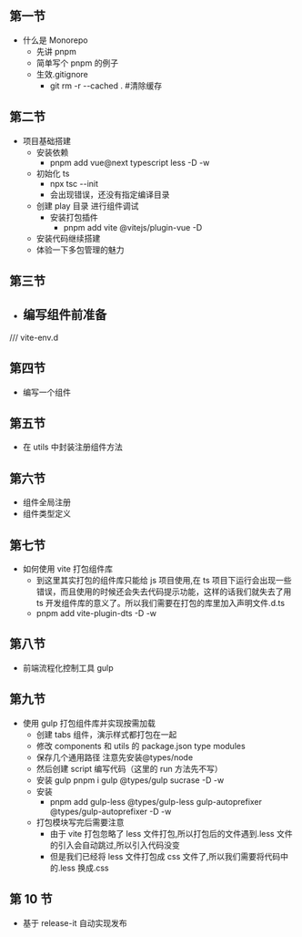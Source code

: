 ## 第一节

- 什么是 Monorepo
  - 先讲 pnpm
  - 简单写个 pnpm 的例子
  - 生效.gitignore
    - git rm -r --cached . #清除缓存

## 第二节

- 项目基础搭建
  - 安装依赖
    - pnpm add vue@next typescript less -D -w
  - 初始化 ts
    - npx tsc --init
    - 会出现错误，还没有指定编译目录
  - 创建 play 目录 进行组件调试
    - 安装打包插件
      - pnpm add vite @vitejs/plugin-vue -D
  - 安装代码继续搭建
  - 体验一下多包管理的魅力

## 第三节

- ## 编写组件前准备

/// <reference types="vite/client" />
vite-env.d

## 第四节

- 编写一个组件

## 第五节

- 在 utils 中封装注册组件方法

## 第六节

- 组件全局注册
- 组件类型定义

## 第七节

- 如何使用 vite 打包组件库
  - 到这里其实打包的组件库只能给 js 项目使用,在 ts 项目下运行会出现一些错误，而且使用的时候还会失去代码提示功能，这样的话我们就失去了用 ts 开发组件库的意义了。所以我们需要在打包的库里加入声明文件.d.ts
  - pnpm add vite-plugin-dts -D -w

## 第八节

- 前端流程化控制工具 gulp

## 第九节

- 使用 gulp 打包组件库并实现按需加载
  - 创建 tabs 组件，演示样式都打包在一起
  - 修改 components 和 utils 的 package.json type modules
  - 保存几个通用路径 注意先安装@types/node
  - 然后创建 script 编写代码（这里的 run 方法先不写）
  - 安装 gulp pnpm i gulp @types/gulp sucrase -D -w
  - 安装
    - pnpm add gulp-less @types/gulp-less gulp-autoprefixer @types/gulp-autoprefixer -D -w
  - 打包模块写完后需要注意
    - 由于 vite 打包忽略了 less 文件打包,所以打包后的文件遇到.less 文件的引入会自动跳过,所以引入代码没变
    - 但是我们已经将 less 文件打包成 css 文件了,所以我们需要将代码中的.less 换成.css

## 第 10 节

- 基于 release-it 自动实现发布
